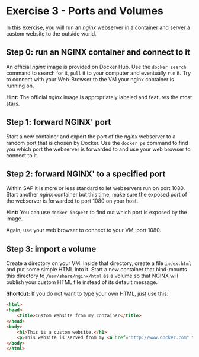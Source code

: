 # Exercise 3 - Ports and Volumes

In this exercise, you will run an _nginx_ webserver in a container and server a custom website to the outside world.

## Step 0: run an NGINX container and connect to it

An official _nginx_ image is provided on Docker Hub. Use the `docker search` command to search for it, `pull` it to your computer and eventually `run` it. Try to connect with your Web-Browser to the VM your nginx container is running on.

**Hint:** The official _nginx_ image is appropriately labeled and features the most stars.

## Step 1: forward NGINX' port

Start a new container and export the port of the _nginx_ webserver to a random port that is chosen by Docker. Use the `docker ps` command to find you which port the webserver is forwarded to and use your web browser to connect to it.

## Step 2: forward NGINX' to a specified port

Within SAP it is more or less standard to let webservers run on port 1080. Start another _nginx_ container but this time, make sure the exposed port of the webserver is forwarded to port 1080 on your host.

**Hint:** You can use `docker inspect` to find out which port is exposed by the image.

Again, use your web browser to connect to your VM, port 1080.

## Step 3: import a volume

Create a directory on your VM. Inside that directory, create a file `index.html` and put some simple HTML into it. Start a new container that bind-mounts this directory to `/usr/share/nginx/html` as a volume so that NGINX will publish your custom HTML file instead of its default message.

**Shortcut:** If you do not want to type your own HTML, just use this:

```html
<html>
<head>
    <title>Custom Website from my container</title>
</head>
<body>
    <h1>This is a custom website.</h1>
    <p>This website is served from my <a href="http://www.docker.com" target="_blank">Docker</a> container.</p>
</body>
</html>
```

